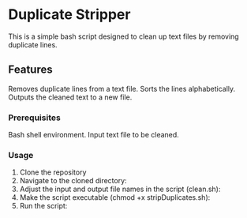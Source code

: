 # Duplicate Stripper
This is a simple bash script designed to clean up text files by removing duplicate lines.

## Features
Removes duplicate lines from a text file.
Sorts the lines alphabetically.
Outputs the cleaned text to a new file.

### Prerequisites
Bash shell environment.
Input text file to be cleaned.
### Usage
1. Clone the repository
2. Navigate to the cloned directory:
3. Adjust the input and output file names in the script (clean.sh):
4. Make the script executable (chmod +x stripDuplicates.sh):
5. Run the script:
